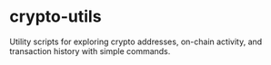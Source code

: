 # crypto-utils
Utility scripts for exploring crypto addresses, on-chain activity, and transaction history with simple commands.
